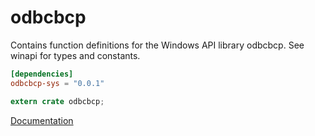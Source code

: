 # odbcbcp #
Contains function definitions for the Windows API library odbcbcp. See winapi for types and constants.

```toml
[dependencies]
odbcbcp-sys = "0.0.1"
```

```rust
extern crate odbcbcp;
```

[Documentation](https://retep998.github.io/doc/winapi/odbcbcp/)
